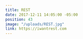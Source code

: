 ```yaml
---
title: REST
date: 2017-12-11 14:05:00 -05:00
position: 43
image: "/uploads/REST.jpg"
link: https://iwantrest.com
---
```


